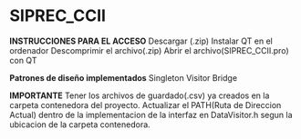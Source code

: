 # SIPREC_CCII

**INSTRUCCIONES PARA EL ACCESO**
 Descargar (.zip)
 Instalar QT en el ordenador
 Descomprimir el archivo(.zip)
 Abrir el archivo(SIPREC_CCII.pro) con QT

**Patrones de diseño implementados**
 Singleton
 Visitor
 Bridge

**IMPORTANTE**
 Tener los archivos de guardado(.csv) ya creados en la carpeta contenedora del proyecto.
 Actualizar el PATH(Ruta de Direccion Actual) dentro de la implementacion de la interfaz en DataVisitor.h segun la ubicacion de la carpeta contenedora.
